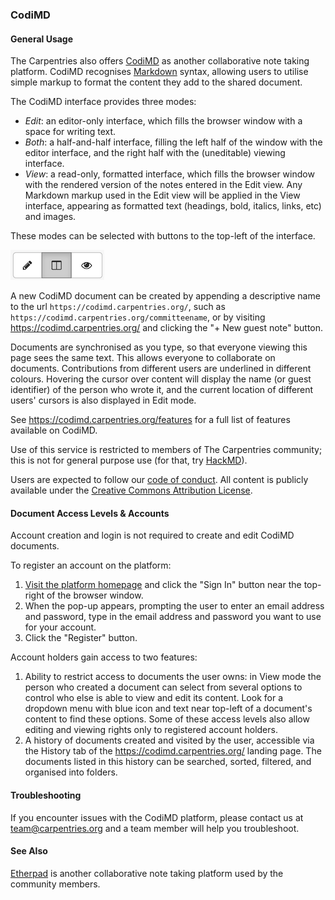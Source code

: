 ### CodiMD

#### General Usage

The Carpentries also offers [CodiMD](https://codimd.carpentries.org/) as another collaborative note taking platform. CodiMD recognises [Markdown](https://www.markdownguide.org/cheat-sheet/) syntax,
allowing users to utilise simple markup to format the content they add to the shared document.

The CodiMD interface provides three modes:

* _Edit_: an editor-only interface, which fills the browser window with a space for writing text.
* _Both_: a half-and-half interface, filling the left half of the window with the editor interface,
  and the right half with the (uneditable) viewing interface.
* _View_: a read-only, formatted interface,
  which fills the browser window with the rendered version of the notes entered in the Edit view.
  Any Markdown markup used in the Edit view will be applied in the View interface,
  appearing as formatted text (headings, bold, italics, links, etc) and images.

These modes can be selected with buttons to the top-left of the interface.

![The viewing mode buttons for a CodiMD document](images/codimd_mode_buttons.png)

A new CodiMD document can be created by appending a descriptive name to the url `https://codimd.carpentries.org/`,
such as `https://codimd.carpentries.org/committeename`,
or by visiting <https://codimd.carpentries.org/> and clicking the "+ New guest note" button.

Documents are synchronised as you type, so that everyone viewing this page sees the same text.
This allows everyone to collaborate on documents.
Contributions from different users are underlined in different colours.
Hovering the cursor over content will display the name (or guest identifier) of the person who wrote it,
and the current location of different users' cursors is also displayed in Edit mode.

See <https://codimd.carpentries.org/features> for a full list of features available on CodiMD.

Use of this service is restricted to members of The Carpentries community;
this is not for general purpose use (for that, try [HackMD](https://hackmd.io/)).

Users are expected to follow our [code of conduct]( https://docs.carpentries.org/topic_folders/policies/code-of-conduct.html).
All content is publicly available under the [Creative Commons Attribution License](https://creativecommons.org/licenses/by/4.0/).


#### Document Access Levels & Accounts

Account creation and login is not required to create and edit CodiMD documents.

To register an account on the platform:

1. [Visit the platform homepage](https://codimd.carpentries.org/) and
   click the "Sign In" button near the top-right of the browser window.
2. When the pop-up appears, prompting the user to enter an email address and password,
   type in the email address and password you want to use for your account.
3. Click the "Register" button.

Account holders gain access to two features:

1. Ability to restrict access to documents the user owns:
   in View mode the person who created a document can select from several options
   to control who else is able to view and edit its content.
   Look for a dropdown menu with blue icon and text
   near top-left of a document's content to find these options.
   Some of these access levels also allow editing and viewing rights
   only to registered account holders.
2. A history of documents created and visited by the user,
   accessible via the History tab of the <https://codimd.carpentries.org/> landing page.
   The documents listed in this history can be searched, sorted, filtered,
   and organised into folders.


#### Troubleshooting

If you encounter issues with the CodiMD platform,
please contact us at team@carpentries.org and a team member will help you troubleshoot.


#### See Also

[Etherpad](https://docs.carpentries.org/topic_folders/communications/tools/etherpads.html) is another collaborative note taking platform used by the community members.

